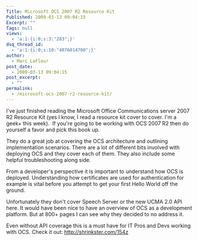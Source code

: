 ```yaml
---
Title: Microsoft OCS 2007 R2 Resource Kit
Published: 2009-03-13 09:04:15
Excerpt: ""
Tags: null
views:
  - 'a:1:{i:0;s:3:"283";}'
dsq_thread_id:
  - 'a:1:{i:0;s:10:"4076014700";}'
author:
  - Marc LaFleur
post_date:
  - 2009-03-13 09:04:15
post_excerpt:
  - ""
permalink:
  - /microsoft-ocs-2007-r2-resource-kit/
---
```

<p>I've just finished reading the Microsoft Office Communications server 2007 R2 Resource Kit (yes I know, I read a resource kit cover to cover. I'm a geek+ this week).&#160; If you're going to be working with OCS 2007 R2 then do yourself a favor and pick this book up. </p>  <p>They do a great job at covering the OCS architecture and outlining implementation scenarios. There are a lot of different bits involved with deploying OCS and they cover each of them. They also include some helpful troubleshooting along side.</p>  <p>From a developer's perspective it is important to understand how OCS is deployed. Understanding how certificates are used for authentication for example is vital before you attempt to get your first Hello World off the ground. </p>  <p>Unfortunately they don't cover Speech Server or the new UCMA 2.0 API here. It would have been nice to have an overview of OCS as a development platform. But at 800+ pages I can see why they decided to no address it. </p>  <p>Even without API coverage this is a must have for IT Pros and Devs working with OCS. Check it out: <a title="http://shrinkster.com/154z" href="http://shrinkster.com/154z">http://shrinkster.com/154z</a></p><img src="http://gotspeech.net/aggbug.aspx?PostID=8287" width="1" height="1"/>